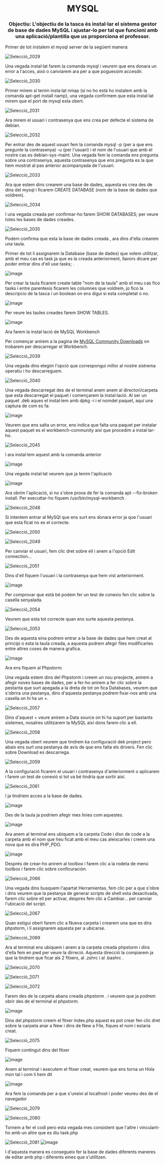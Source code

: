 <h1 align="center">MYSQL</h1>
<h3 align="center">Objectiu: L'objectiu de la tasca és instal·lar el sistema gestor de base de dades MySQL i ajustar-lo per tal que funcioni amb una aplicació/plantilla que us proporciona el professor.</h3>

<p>Primer de tot instalem el mysql server de la següent manera:</p>

![Selecció_2029](https://user-images.githubusercontent.com/91152783/170866867-145a321f-1d39-4741-9716-c2d2058fbad8.png)

<p>Una vegada instal·lat farem la comanda mysql i veurem que ens donara un error a l'acces, això o canviarem ara per a que poguessim accesdir.</p>

![Selecció_2030](https://user-images.githubusercontent.com/91152783/170867139-6ca08b2f-731b-4097-8aeb-388f6f783238.png)

<p> Primer mirem si tenim insta·lat nmap (si no ho està ho instalem amb la comanda apt-get install namp), una vegada confirmem que esta instal·lat mirem que el port de mysql esta obert.</p>

![Selecció_2031](https://user-images.githubusercontent.com/91152783/170867293-e0b82376-2c91-486c-bb36-d542c5a46683.png)

<p>Ara mirem el usuari i contrasenya que ens crea per defecte el sistema de debian.</p>

![Selecció_2032](https://user-images.githubusercontent.com/91152783/170868780-a277ddf4-2ac3-4165-97f2-92725c844bb5.png)

<p> Per entrar des de aquest usuari fem la comanda mysql -p (per a que ens pregunte la contrasenya) -u (per l'usuari) i el nom de l'usuari que amb el nostre cas es debian-sys-maint. Una vegada fem la comanda ens pregunta sobre una contrasenya, aquesta contrasenya que ens pregunta es la que hem mostrat al pas anterior acompanyada de l'usuari.</p>

![Selecció_2033](https://user-images.githubusercontent.com/91152783/170870707-d55fc918-393e-45c3-9d7c-fd7b6177aefc.png)

<p> Ara que estem dins crearem una base de dades, aquesta es crea des de dins del mysql i ficarem CREATE DATABASE (nom de la base de dades que voldrem).</p>

![Selecció_2034](https://user-images.githubusercontent.com/91152783/170870902-7b399ba2-2c14-4727-95bd-a4cf3163479a.png)

<p> I una vegada creada per confirmar-ho farem SHOW DATABASES; per veure totes les bases de dades creades.</p>

![Selecció_2035](https://user-images.githubusercontent.com/91152783/170870972-3479c010-5773-40bf-9b08-07df26bb96ee.png)

<p> Podem confirma que esta la base de dades creada , ara dins d'ella crearem una taula.</p>
<p> Primer de tot li assignarem la Database (base de dades) que volem utilitzar, amb el meu cas es task ja que es la creada anteriorment, llavors dicare per poder entrar dins d'ell use tasks; .</p>

![image](https://user-images.githubusercontent.com/91152783/170871179-fddb3f74-92e5-45c3-bd7e-58e5925d669c.png)

<p> Per crear la taula  ficarem create table "nom de la taula" amb el meu cas fico tasks i entre parentesis ficarem les columnes que voldrem, jo fico la descripcio de la tasca i un boolean on ens digui si esta completat o no.</p>

![image](https://user-images.githubusercontent.com/91152783/170872078-cade3f49-ac08-4d71-8479-f711c7d176f3.png)

<p>Per veure les taules creades farem SHOW TABLES.</p>

![image](https://user-images.githubusercontent.com/91152783/170872161-0507f18b-68f7-470c-8d0d-ee14f5d68e61.png)

<p> Ara farem la instal·lació de MySQL Workbench</p>
<p>Per començar anirem a la pagina de <a href="https://dev.mysql.com/downloads/" title="MySQL_Downloads">MySQL Community Downloads</a> on trobarem per descarregar el Workbench.</p>

![Selecció_2039](https://user-images.githubusercontent.com/91152783/170872734-fee2d3d8-352c-4767-8e86-7bc93e11eb9e.png)

<p> Una vegada dins elegim l'opció que correspongui millor al nostre sistrema operatiu i ho descarreguem.</p>

![Selecció_2040](https://user-images.githubusercontent.com/91152783/170872868-4477400a-f536-48e8-9bb6-e4957d9a9f39.png)

<p> Una vegada descarregat des de el terminal anem anem al directori/carpeta que esta descarregat el paquet i començarem la instal·lació. Al ser un paquet .deb aques el instal·lem amb dpkg -i i el nomdel paquet, aquí una captura de com es fa:</p>

![image](https://user-images.githubusercontent.com/91152783/170873165-d69fb635-44a1-4a37-8deb-cb1eaa06c1d3.png)

<p> Veurem que ens salta un error, ens indica que falta una paquet per instalar aquest paquet es el workbench-community així que procedim a instal·lar-ho.</p>

![Selecció_2045](https://user-images.githubusercontent.com/91152783/170873357-73483cd7-4665-456b-b30d-e085b07a06fa.png)

<p> I ara instal·lem aquest amb la comanda anterior </p>

![image](https://user-images.githubusercontent.com/91152783/170873513-623ccbdd-3ec0-410d-bdca-adc3fefc7c69.png)

<p> Una vegada instal·lat veurem que ja tenim l'aplicaciò</p>

![image](https://user-images.githubusercontent.com/91152783/170873571-5a113e46-e4da-4151-a2a6-cd19a1434b7a.png)

<p> Ara obrim l'aplicació, si no s'obre prova de fer la comanda apt --fix-broken install. Per executtar-ho fiquem /usr/bin/mysql-workbench .</p>

![Selecció_2048](https://user-images.githubusercontent.com/91152783/170874218-7d91801c-701b-42b5-b21f-aa7f8db3a827.png)

<p> Si intentem entrar al MySQl que ens surt ens donara error ja que l'usuari que esta ficat no es el correcte.</p>

  ![Selecció_2050](https://user-images.githubusercontent.com/91152783/170874342-b7af7766-979e-4407-a0f3-3c8e4864e11a.png)

  ![Selecció_2049](https://user-images.githubusercontent.com/91152783/170874355-ec9236fc-4dfc-475d-82f4-a923ea2d86bb.png)

<p> Per canviar el usuari, fem clic dret sobre ell i anem a l'opció Edit connection...</p>

![Selecció_2051](https://user-images.githubusercontent.com/91152783/170874528-e7454968-97bb-4ce2-b7fd-7df374fdf7a6.png)

<p> Dins d'ell fiquem l'usuari i la contrasenya que hem vist anteriorment.</p>

![image](https://user-images.githubusercontent.com/91152783/170875354-d0ff4e7a-2086-4cdc-b9fc-17ea31d181b0.png)

<p> Per comprovar que està bé podem fer un test de conexio fen clic sobre la casella senyalada.</p>

![Selecció_2054](https://user-images.githubusercontent.com/91152783/170875888-3803019e-7337-4b05-9292-4add97096697.png)

<p> Veurem que esta tot correcte quan ens surte aquesta pestanya.</p>

![Selecció_2053](https://user-images.githubusercontent.com/91152783/170875919-bf7c02a6-2fcb-441a-9c10-aaf2e679b991.png)

<p> Des de aquesta eina podrem entrar a la base de dades que hem creat al principi o esta la taula creada, a aquesta podrem afegir files modificarles entre altres coses de manera grafica.</p>

![image](https://user-images.githubusercontent.com/91152783/170876120-4ca61966-9b17-4b83-8f1f-e4983bd145f9.png)

<p> Ara ens fiquem al Phpstorm. </p>
<p> Una vegada estem dins del Phpstorm i creem un nou preojecte, anirem a afegir noves bases de dades, per a fer-ho anirem a fer clic sobre la pestanta que surt apegada a la dreta de tot on fica Databases, veurem que s'obrira una pestanya, dins d'aquesta pestanya podrem fixar-nos amb una casella on hi ha un +.</p>

![Selecció_2057](https://user-images.githubusercontent.com/91152783/170876786-4ef24e9f-270c-4fd3-ab85-471123d4e848.png)

<p>Dins d'aquest + veure anirem a Data source on hi ha suport per bastants sistemes, nosalres utilitzarem la MySQL així dons farem clic a ell.</p>

![Selecció_2058](https://user-images.githubusercontent.com/91152783/170876882-a974c334-d5fd-4f53-b435-a8c91ce81618.png)

<p>Una vegada obert veurem que tindrem ka configuració dek project pero abaix ens surt una pestanya de avís de que ens falta els drivers. Fen clic sobre Download es descarrega.</p>

![Selecció_2059](https://user-images.githubusercontent.com/91152783/170877020-e5f55eed-c6ad-4eab-ba6f-d835aace3c1d.png)

<p>A la configuració ficarem el usuari i contrasenya d'anteriorment o aplicarem i farem un test de conexió si tot va bé tindria que sortir així.</p>

![Selecció_2061](https://user-images.githubusercontent.com/91152783/170877277-3b0d0a03-2203-49fa-a4df-a9b9e9454213.png)
 
<p> I ja tindriem acces a la base de dades. </p>

![image](https://user-images.githubusercontent.com/91152783/170877408-7f0dc5f7-8ef2-41d2-821b-ea01e69d861f.png)

<p> Des de la taula ja podriem afegir mes linies com aquestes. </p>

![image](https://user-images.githubusercontent.com/91152783/170877484-908f788b-1852-4061-b2e7-199070668796.png)

<p> Ara anem al terminal ens ubiquem a la carpeta Code i disn de code a la carpeta amb el nom que heu ficat amb el meu cas aleixcarles i creem una nova que es dira PHP_PDO. </p>

![image](https://user-images.githubusercontent.com/91152783/170877844-6923edd8-0043-45f2-b1e4-71294a75ce8a.png)

<p> Després de crear-ho anirem al toolbox i farem clic a la rodeta de menú toolbox i farem clic sobre conficuración.</p>
  
![Selecció_2066](https://user-images.githubusercontent.com/91152783/170878036-e0b406da-0420-451f-9c04-fa8aba174140.png)

<p> Una vegada dins busquem l'apartat Herramientas, fem clic per a que s'obre i dins veurem que la pestanya de generar scripts de shell esta desactivada, farem clic sobre ell per activar, despres fem clic a Cambiar... per canviar l'ubicació del script.</p>

![Selecció_2067](https://user-images.githubusercontent.com/91152783/170878217-e752ed31-dec1-43ce-b714-94f662a760bc.png)

<p> Quan estigui obert farem clic a Nueva carpeta i crearem una que es dira phpstorm, i li assignarem aquesta per a ubicarse.</p>

![Selecció_2069](https://user-images.githubusercontent.com/91152783/170878381-0e1baa6c-cc50-46f5-b88b-4d49c83e9bf1.png)

<p> Ara al terminal ens ubiquem i anem a la carpeta creada phpstorm i dins d'ella fem en pwd per veure la dirreció. Aquesta direcció la compiarem ja que la tindrem que ficar als 2 fitxers, al .zshrc i al .bashrc . </p>

![Selecció_2070](https://user-images.githubusercontent.com/91152783/170878753-084cc132-7411-4568-afd8-4ea0c585bb75.png)

![Selecció_2071](https://user-images.githubusercontent.com/91152783/170878765-d85f5e31-f305-4c35-96d3-21d1d1e68c0e.png)

![Selecció_2072](https://user-images.githubusercontent.com/91152783/170878811-39bd28bc-a300-459e-b999-a80c04e8b136.png)

<p>Farem des de la carpeta abans creada phpstorm . i veurem que ja podrem obrir des de el terminal el phpstorm.</p>

![image](https://user-images.githubusercontent.com/91152783/170878977-ee37b481-80ae-48dc-bb27-e1decc543d28.png)

<p> Dins del phpstorm creem el fitxer index.php aquest es pot crear fen clic dret sobre la carpeta anar a New i dins de New a File, fiques el nom i estaria creat.</p>

![Selecció_2075](https://user-images.githubusercontent.com/91152783/170879516-e84cab6e-4cf5-49dd-bd93-2f3a8297cc12.png)

<p> Fiquem contingut dins del fitxer</p>

![image](https://user-images.githubusercontent.com/91152783/170879686-d2607a47-8c13-4809-81f4-a7a0e5a35694.png)

<p> Anem al terminal i executem el fitxer creat, veurem que ens torna un Hola mon tal i com li hem dit</p>

![image](https://user-images.githubusercontent.com/91152783/170879875-06d09b06-6293-4ed9-8bc9-ec18b81af55c.png)

<p> Ara fem la comanda per a que s'uneixi al localhost i poder veureu des de el navegador</p>

![Selecció_2079](https://user-images.githubusercontent.com/91152783/170880396-576ab226-863c-46b2-922e-2d48221d813a.png)

![Selecció_2080](https://user-images.githubusercontent.com/91152783/170880406-e67b8a55-df55-44fb-a4f2-504d8e28d792.png)

<p> Tornem a fer el codi pero esta vegada mes consistent que l'altre i vinculant-ho amb un altre que es diu task.php </p>

![Selecció_2081](https://user-images.githubusercontent.com/91152783/170881673-19df2b37-66a0-4960-b397-4b3b2308e22b.png)
![image](https://user-images.githubusercontent.com/91152783/170881685-2e3a15c5-b9b5-45d7-9213-76d5c4ba69cd.png)

<p> I d'aquesta manera es consegueix fer la base de dades diferents maneres de editar amb php i diferents eines que s'utilitzen.</p>

 

  





